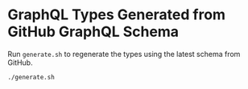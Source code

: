 # GraphQL Types Generated from GitHub GraphQL Schema

Run `generate.sh` to regenerate the types using the latest schema from GitHub.

```sh
./generate.sh
```

